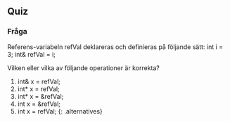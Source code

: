 ## Quiz

### Fråga 

Referens-variabeln refVal deklareras och definieras på följande sätt:
int i = 3;
int& refVal = i;

Vilken eller vilka av följande operationer är korrekta?


1. int& x = refVal;
2. int* x = refVal;
3. int* x = &refVal;
4. int x = &refVal;
5. int x = refVal; 
{: .alternatives}